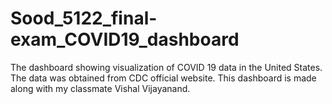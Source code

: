 # Sood_5122_final-exam_COVID19_dashboard
The dashboard showing visualization of COVID 19 data in the United States. The data was obtained from CDC official website. This dashboard is made along with my classmate Vishal Vijayanand.
